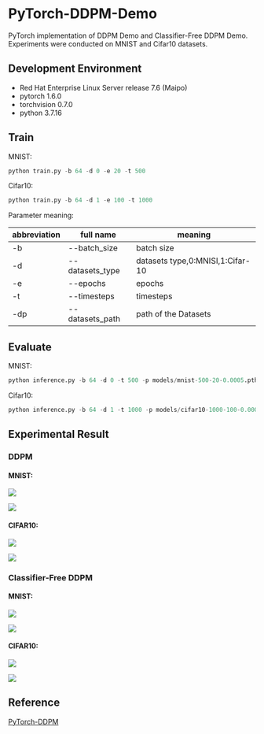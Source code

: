 # PyTorch-DDPM-Demo

PyTorch implementation of DDPM Demo and Classifier-Free DDPM Demo.
Experiments were conducted on MNIST and Cifar10 datasets.

## Development Environment

- Red Hat Enterprise Linux Server release 7.6 (Maipo)
- pytorch 1.6.0
- torchvision 0.7.0
- python 3.7.16

## Train 

MNIST:
```python
python train.py -b 64 -d 0 -e 20 -t 500
```

Cifar10:
```python
python train.py -b 64 -d 1 -e 100 -t 1000
```

Parameter meaning:

| abbreviation   | full name           | meaning                          |
|----------------|---------------------|----------------------------------|
| -b             | --batch_size        | batch size                       |
| -d             | --datasets_type     | datasets type,0:MNISI,1:Cifar-10 |
| -e             | --epochs            | epochs                           |
| -t             | --timesteps         | timesteps                        |
| -dp            | --datasets_path     | path of the Datasets             |


## Evaluate

MNIST:
```python
python inference.py -b 64 -d 0 -t 500 -p models/mnist-500-20-0.0005.pth
```

Cifar10:
```python
python inference.py -b 64 -d 1 -t 1000 -p models/cifar10-1000-100-0.0002.pth
```

## Experimental Result

### DDPM

#### MNIST:
![](ddpm/photos/mnist_1.png)

![](ddpm/photos/mnist_2.png)

#### CIFAR10:
![](ddpm/photos/cifar10_1.png)

![](ddpm/photos/cifar10_2.png)

### Classifier-Free DDPM
#### MNIST:
![](classifier_free_ddpm/photos/classifier_free_mnist_1.png)

![](classifier_free_ddpm/photos/classifier_free_mnist_2.png)

#### CIFAR10:
![](classifier_free_ddpm/photos/classifier_free_cifar10_1.png)

![](classifier_free_ddpm/photos/classifier_free_cifar10_2.png)

## Reference

[PyTorch-DDPM](https://github.com/LinXueyuanStdio/PyTorch-DDPM)





